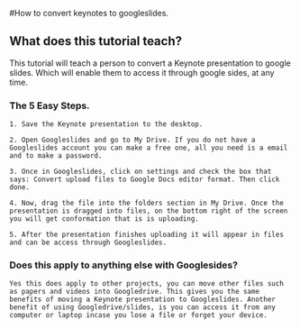 #How to convert keynotes to googleslides.  

## What does this tutorial teach? 

This tutorial will teach a person to convert a Keynote presentation to google slides. Which will enable them to access it through google sides, at any time. 

### The 5 Easy Steps.  

	1. Save the Keynote presentation to the desktop. 

	2. Open Googleslides and go to My Drive. If you do not have a Googleslides account you can make a free one, all you need is a email and to make a password. 

	3. Once in Googleslides, click on settings and check the box that says: Convert upload files to Google Docs editor format. Then click done. 

	4. Now, drag the file into the folders section in My Drive. Once the presentation is dragged into files, on the bottom right of the screen you will get conformation that is is uploading.

	5. After the presentation finishes uploading it will appear in files and can be access through Googleslides.   


### Does this apply to anything else with Googlesides? 
	Yes this does apply to other projects, you can move other files such as papers and videos into Googledrive. This gives you the same benefits of moving a Keynote presentation to Googleslides. Another benefit of using Googledrive/slides, is you can access it from any computer or laptop incase you lose a file or forget your device.  

